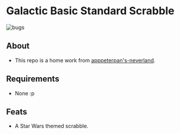 # Galactic Basic Standard Scrabble
![bugs](https://img.shields.io/badge/Bugs-A--lot-orange?logo=stackoverflow&logoColor=white)

About
---
- This repo is a home work from [apppeterpan's-neverland](https://apppeterpan.medium.com/).

Requirements
---
- None :p

Feats
---
- A Star Wars themed scrabble.